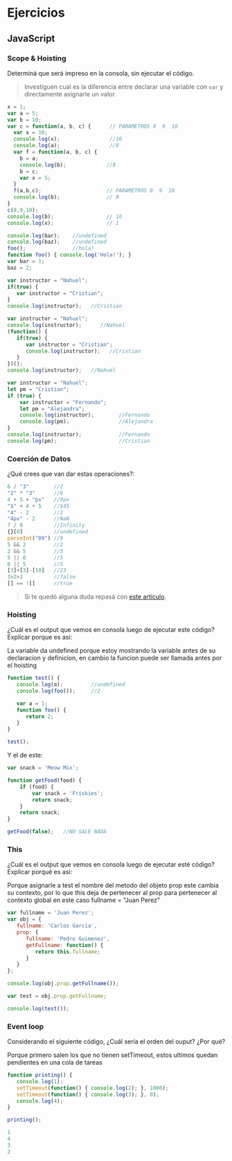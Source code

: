
# Ejercicios

## JavaScript

### Scope & Hoisting

Determiná que será impreso en la consola, sin ejecutar el código.

> Investiguen cual es la diferencia entre declarar una variable con `var` y directamente asignarle un valor.

```javascript
x = 1;
var a = 5;
var b = 10;
var c = function(a, b, c) {      // PARAMETROS 8  9  10
  var x = 10;
  console.log(x);                //10 
  console.log(a);                //8
  var f = function(a, b, c) {
    b = a;        
    console.log(b);             //8   
    b = c;   
    var x = 5;
  }
  f(a,b,c);                     // PARAMETROS 8  9  10
  console.log(b);               // 9
}
c(8,9,10);
console.log(b);                 // 10
console.log(x);                 // 1
```

```javascript
console.log(bar);    //undefined
console.log(baz);    //undefined
foo();               //hola!
function foo() { console.log('Hola!'); }
var bar = 1;
baz = 2;
```

```javascript
var instructor = "Nahuel";
if(true) {
   var instructor = "Cristian";
}
console.log(instructor);   //Cristian
```

```javascript
var instructor = "Nahuel";
console.log(instructor);      //Nahuel
(function() {
   if(true) {
      var instructor = "Cristian";
      console.log(instructor);   //Cristian
   }
})();
console.log(instructor);   //Nahuel
```
```javascript
var instructor = "Nahuel";
let pm = "Cristian";
if (true) {
    var instructor = "Fernando";
    let pm = "Alejandra";
    console.log(instructor);        //Fernando
    console.log(pm);                //Alejandra
}
console.log(instructor);            //Fernando
console.log(pm);                    //Cristian
```
### Coerción de Datos

¿Qué crees que van dar estas operaciones?:

```javascript
6 / "3"        //2
"2" * "3"      //6
4 + 5 + "px"   //9px
"$" + 4 + 5    //$45
"4" - 2        //2
"4px" - 2      //NaN            
7 / 0          //Infinity
{}[0]          //undefined
parseInt("09") //9
5 && 2         //2
2 && 5         //5
5 || 0         //5
0 || 5         //5
[3]+[3]-[10]   //23   
3>2>1          //false
[] == ![]      //true

```

> Si te quedó alguna duda repasá con [este artículo](http://javascript.info/tutorial/object-conversion).


### Hoisting

¿Cuál es el output que vemos en consola luego de ejecutar este código? Explicar porque es así:

La variable da undefined porque estoy mostrando la variable antes de su declaracion y definicion, 
en cambio la funcion puede ser llamada antes por el hoisting

```javascript
function test() {
   console.log(a);         //undefined
   console.log(foo());     //2

   var a = 1;
   function foo() {
      return 2;
   }
}

test();
```

Y el de este:

```javascript
var snack = 'Meow Mix';

function getFood(food) {
    if (food) {
        var snack = 'Friskies';
        return snack;
    }
    return snack;
}

getFood(false);   //NO SALE NADA
```


### This

¿Cuál es el output que vemos en consola luego de ejecutar esté código? Explicar porqué es así:

Porque asignarle a test el nombre del metodo del objeto prop este cambia su contexto, por lo que this deja 
de pertenecer al prop para pertenecer al contexto global en este caso fullname = "Juan Perez"

```javascript
var fullname = 'Juan Perez';
var obj = {
   fullname: 'Carlos Garcia',
   prop: {
      fullname: 'Pedro Guimenez',
      getFullname: function() {
         return this.fullname;
      }
   }
};

console.log(obj.prop.getFullname());

var test = obj.prop.getFullname;

console.log(test());
```

### Event loop

Considerando el siguiente código, ¿Cuál sería el orden del ouput? ¿Por qué?

Porque primero salen los que no tienen setTimeout, estos ultimos quedan pendientes en una cola de tareas

```javascript
function printing() {
   console.log(1);                                    
   setTimeout(function() { console.log(2); }, 1000);
   setTimeout(function() { console.log(3); }, 0);
   console.log(4);
}

printing();

1
4
3
2

```
